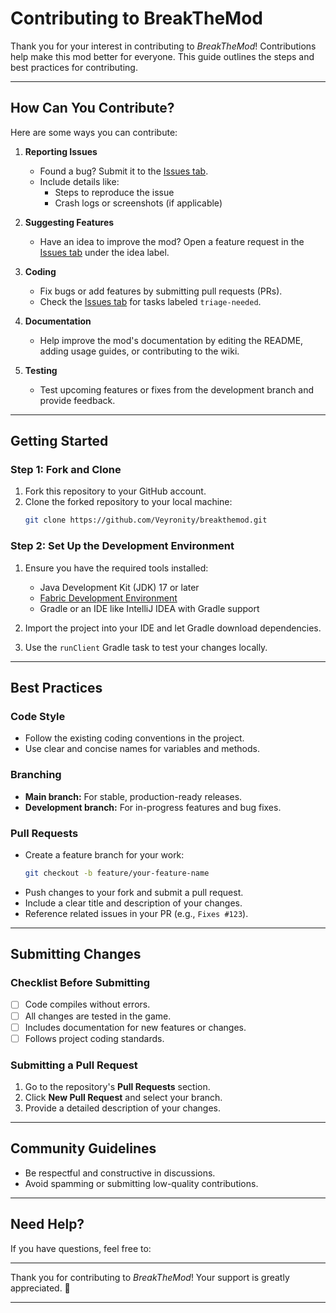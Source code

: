 
# **Contributing to BreakTheMod**

Thank you for your interest in contributing to *BreakTheMod*! Contributions help make this mod better for everyone. This guide outlines the steps and best practices for contributing.

---

## **How Can You Contribute?**

Here are some ways you can contribute:

1. **Reporting Issues**  
   - Found a bug? Submit it to the [Issues tab](https://github.com/Veyronity/BreakTheMod/issues).  
   - Include details like:  
     - Steps to reproduce the issue  
     - Crash logs or screenshots (if applicable)

2. **Suggesting Features**  
   - Have an idea to improve the mod? Open a feature request in the [Issues tab](https://github.com/Veyronity/BreakTheMod/issues) under the idea label.

3. **Coding**  
   - Fix bugs or add features by submitting pull requests (PRs).  
   - Check the [Issues tab](https://github.com/Veyronity/BreakTheMod/issues) for tasks labeled `triage-needed`.

4. **Documentation**  
   - Help improve the mod's documentation by editing the README, adding usage guides, or contributing to the wiki.

5. **Testing**  
   - Test upcoming features or fixes from the development branch and provide feedback.

---

## **Getting Started**

### **Step 1: Fork and Clone**
1. Fork this repository to your GitHub account.  
2. Clone the forked repository to your local machine:  
   ```bash
   git clone https://github.com/Veyronity/breakthemod.git
   ```

### **Step 2: Set Up the Development Environment**
1. Ensure you have the required tools installed:
   - Java Development Kit (JDK) 17 or later  
   - [Fabric Development Environment](https://fabricmc.net/ )  
   - Gradle or an IDE like IntelliJ IDEA with Gradle support  

2. Import the project into your IDE and let Gradle download dependencies.  

3. Use the `runClient` Gradle task to test your changes locally.  

---

## **Best Practices**

### **Code Style**
- Follow the existing coding conventions in the project.  
- Use clear and concise names for variables and methods.  

### **Branching**
- **Main branch:** For stable, production-ready releases.  
- **Development branch:** For in-progress features and bug fixes.  
### **Pull Requests**
- Create a feature branch for your work:  
   ```bash
   git checkout -b feature/your-feature-name
   ```
- Push changes to your fork and submit a pull request.  
- Include a clear title and description of your changes.  
- Reference related issues in your PR (e.g., `Fixes #123`).

---

## **Submitting Changes**

### **Checklist Before Submitting**
- [ ] Code compiles without errors.  
- [ ] All changes are tested in the game.  
- [ ] Includes documentation for new features or changes.  
- [ ] Follows project coding standards.

### **Submitting a Pull Request**
1. Go to the repository's **Pull Requests** section.  
2. Click **New Pull Request** and select your branch.  
3. Provide a detailed description of your changes.  

---

## **Community Guidelines**

- Be respectful and constructive in discussions.  
- Avoid spamming or submitting low-quality contributions.  

---

## **Need Help?**
If you have questions, feel free to:  

---

Thank you for contributing to *BreakTheMod*! Your support is greatly appreciated. 🎉

--- 
